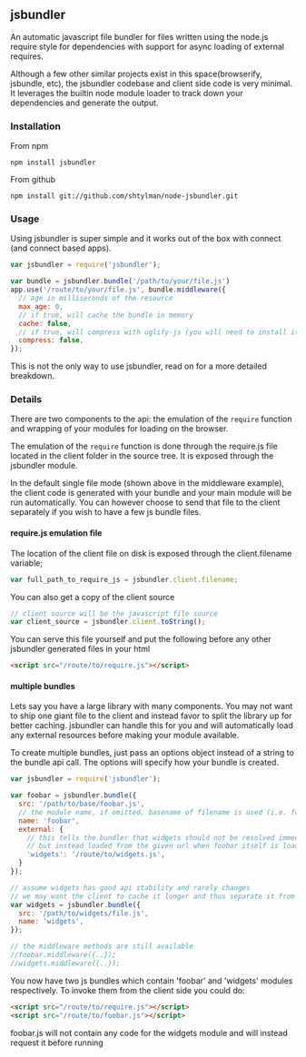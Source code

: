 ##  jsbundler ##
An automatic javascript file bundler for files written using the node.js require style for dependencies with support for async loading of external requires.

Although a few other similar projects exist in this space(browserify, jsbundle, etc), the jsbundler codebase and client side code is very minimal. It leverages the builtin node module loader to track down your dependencies and generate the output.

### Installation ###

From npm

```
npm install jsbundler
```

From github

```
npm install git://github.com/shtylman/node-jsbundler.git
```

### Usage ###

Using jsbundler is super simple and it works out of the box with connect (and connect based apps).

```javascript
var jsbundler = require('jsbundler');

var bundle = jsbundler.bundle('/path/to/your/file.js')
app.use('/route/to/your/file.js', bundle.middleware({
  // age in milliseconds of the resource
  max_age: 0,
  // if true, will cache the bundle in memory
  cache: false,
  // if true, will compress with uglify-js (you will need to install it)
  compress: false,
});

```

This is not the only way to use jsbundler, read on for a more detailed breakdown.

### Details ###

There are two components to the api: the emulation of the `require` function and wrapping of your modules for loading on the browser.

The emulation of the `require` function is done through the require.js file located in the client folder in the source tree. It is exposed through the jsbundler module.

In the default single file mode (shown above in the middleware example), the client code is generated with your bundle and your main module will be run automatically. You can however choose to send that file to the client separately if you wish to have a few js bundle files.

#### require.js emulation file ####

The location of the client file on disk is exposed through the client.filename variable;

```javascript
var full_path_to_require_js = jsbundler.client.filename;
```

You can also get a copy of the client source

```javascript
// client source will be the javascript file source
var client_source = jsbundler.client.toString();
```

You can serve this file yourself and put the following before any other jsbundler generated files in your html

```html
<script src="/route/to/require.js"></script>
```

#### multiple bundles ####

Lets say you have a large library with many components. You may not want to ship one giant file to the client and instead favor to split the library up for better caching. jsbundler can handle this for you and will automatically load any external resources before making your module available.

To create multiple bundles, just pass an options object instead of a string to the bundle api call. The options will specify how your bundle is created.

```javascript
var jsbundler = require('jsbundler');

var foobar = jsbundler.bundle({
  src: '/path/to/base/foobar.js',
  // the module name, if omitted, basename of filename is used (i.e. foobar)
  name: 'foobar',
  external: {
    // this tells the bundler that widgets should not be resolved immediately
    // but instead loaded from the given url when foobar itself is loaded
    'widgets': '/route/to/widgets.js',
  }
});

// assume widgets has good api stability and rarely changes
// we may want the client to cache it longer and thus separate it from foobar
var widgets = jsbundler.bundle({
  src: '/path/to/widgets/file.js',
  name: 'widgets',
});

// the middleware methods are still available
//foobar.middleware({..});
//widgets.middleware({..});
```

You now have two js bundles which contain 'foobar' and 'widgets' modules respectively. To invoke them from the client side you could do:

```html
<script src="/route/to/require.js"></script>
<script src="/route/to/foobar.js"></script>
```

foobar.js will not contain any code for the widgets module and will instead request it before running

